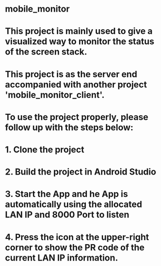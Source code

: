 # mobile_monitor

# This project is mainly used to give a visualized way to monitor the status of the screen stack.
# This project is as the server end accompanied with another project 'mobile_monitor_client'.
# To use the project properly, please follow up with the steps below:
# 1. Clone the project
# 2. Build the project in Android Studio
# 3. Start the App and he App is automatically using the allocated LAN IP and 8000 Port to listen
# 4. Press the icon at the upper-right corner to show the PR code of the current LAN IP information.